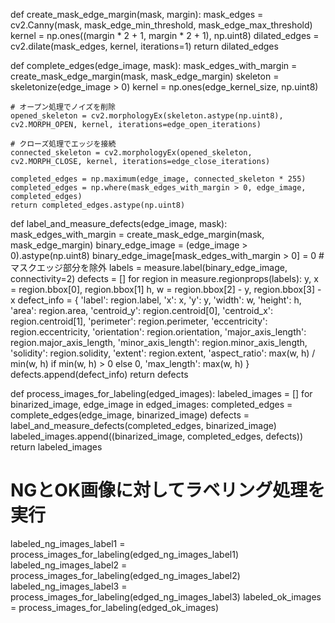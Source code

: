 def create_mask_edge_margin(mask, margin):
    mask_edges = cv2.Canny(mask, mask_edge_min_threshold, mask_edge_max_threshold)
    kernel = np.ones((margin * 2 + 1, margin * 2 + 1), np.uint8)
    dilated_edges = cv2.dilate(mask_edges, kernel, iterations=1)
    return dilated_edges

def complete_edges(edge_image, mask):
    mask_edges_with_margin = create_mask_edge_margin(mask, mask_edge_margin)
    skeleton = skeletonize(edge_image > 0)
    kernel = np.ones(edge_kernel_size, np.uint8)
    
    # オープン処理でノイズを削除
    opened_skeleton = cv2.morphologyEx(skeleton.astype(np.uint8), cv2.MORPH_OPEN, kernel, iterations=edge_open_iterations)
    
    # クローズ処理でエッジを接続
    connected_skeleton = cv2.morphologyEx(opened_skeleton, cv2.MORPH_CLOSE, kernel, iterations=edge_close_iterations)
    
    completed_edges = np.maximum(edge_image, connected_skeleton * 255)
    completed_edges = np.where(mask_edges_with_margin > 0, edge_image, completed_edges)
    return completed_edges.astype(np.uint8)

def label_and_measure_defects(edge_image, mask):
    mask_edges_with_margin = create_mask_edge_margin(mask, mask_edge_margin)
    binary_edge_image = (edge_image > 0).astype(np.uint8)
    binary_edge_image[mask_edges_with_margin > 0] = 0  # マスクエッジ部分を除外
    labels = measure.label(binary_edge_image, connectivity=2)
    defects = []
    for region in measure.regionprops(labels):
        y, x = region.bbox[0], region.bbox[1]
        h, w = region.bbox[2] - y, region.bbox[3] - x
        defect_info = {
            'label': region.label,
            'x': x, 'y': y, 'width': w, 'height': h,
            'area': region.area,
            'centroid_y': region.centroid[0], 'centroid_x': region.centroid[1],
            'perimeter': region.perimeter,
            'eccentricity': region.eccentricity,
            'orientation': region.orientation,
            'major_axis_length': region.major_axis_length,
            'minor_axis_length': region.minor_axis_length,
            'solidity': region.solidity,
            'extent': region.extent,
            'aspect_ratio': max(w, h) / min(w, h) if min(w, h) > 0 else 0,
            'max_length': max(w, h)
        }
        defects.append(defect_info)
    return defects

def process_images_for_labeling(edged_images):
    labeled_images = []
    for binarized_image, edge_image in edged_images:
        completed_edges = complete_edges(edge_image, binarized_image)
        defects = label_and_measure_defects(completed_edges, binarized_image)
        labeled_images.append((binarized_image, completed_edges, defects))
    return labeled_images

# NGとOK画像に対してラベリング処理を実行
labeled_ng_images_label1 = process_images_for_labeling(edged_ng_images_label1)
labeled_ng_images_label2 = process_images_for_labeling(edged_ng_images_label2)
labeled_ng_images_label3 = process_images_for_labeling(edged_ng_images_label3)
labeled_ok_images = process_images_for_labeling(edged_ok_images)
